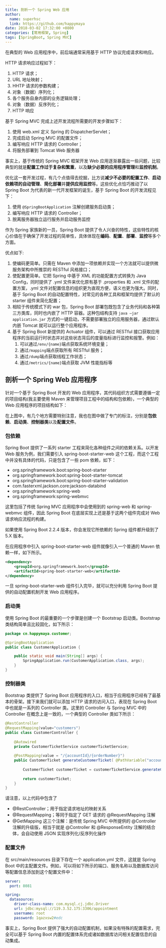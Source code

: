 ```yaml
---
title: 剖析一个 Spring Web 应用
author:
  name: superhsc
  link: https://github.com/happymaya
date: 2018-03-02 17:32:00 +0800
categories: [常用框架, Spring]
tags: [SpringBoot, Spring MVC]
---
```


在典型的 Web 应用程序中，前后端通常采用基于 HTTP 协议完成请求和响应。

HTTP 请求响应过程如下：

1. HTTP 请求；
2. URL 地址映射；
3. HHTP 请求的参数构建；
4. 对象（数据）序列化；
5. 各个服务自身内部的业务逻辑处理；
6. 对象（数据）反序列化；
7. HTTP 响应

基于 Spring MVC 完成上述开发流程所需要的开发步骤如下：
1. 使用 web.xml 定义 Spring 的 DispatcherServlet；
2. 完成启动 Spring MVC 的配置文件；
3. 编写响应 HTTP 请求的 Controller；
4. 将服务部署到 Tomcat Web 服务器

事实上，基于传统的 Spring MVC 框架开发 Web 应用逐渐暴露出一些问题，比较典型的就是**配置工作过于复杂和繁重**，以及**缺少必要的应用程序管理**和**监控机制**。

优化这一套开发过程，有几个点值得去挖掘，比方说**减少不必要的配置工作**、**启动依赖项的自动管理**、**简化部署**并**提供应用监控**等。这些优化点恰巧推动了以 Spring Boot 为代表的新一代开发框架的诞生，基于 Spring Boot 的开发流程见下：
1. 使用 `@SpringBootApplication` 注解创建服务启动类；
2. 编写响应 HTTP 请求的 Controller；
3. 脱离服务器独立运行服务并启动服务监控

作为 Spring 家族新的一员，Spring Boot 提供了令人兴奋的特性，这些特性的核心价值在于确保了开发过程的简单性，具体体现在**编码**、**配置**、**部署**、**监控**等多个方面。

优点如下:
1. 使编码更简单。只需在 Maven 中添加一项依赖并实现一个方法就可以提供微服务架构中所推崇的 RESTful 风格接口；
2. 使配置更简单。它把 Spring 中基于 XML 的功能配置方式转换为 Java Config，同时提供了 .yml 文件来优化原有基于 .properties 和 .xml 文件的配置方案，.yml 文件对配置信息的组织更为直观方便，语义也更为强大。同时，基于 Spring Boot 的自动配置特性，对常见的各种工具和框架均提供了默认的 starter 组件来简化配置；
3. 相较于传统模式下的 war 包，Spring Boot 部署包既包含了业务代码和各种第三方类库，同时也内嵌了 HTTP 容器。这种包结构支持 `java –jar application.jar` 方式的一键启动，不需要部署独立的应用服务器，通过默认内嵌 Tomcat 就可以运行整个应用程序。
4. 基于 Spring Boot 新提供的 Actuator 组件，可以通过 RESTful 接口获取应用程序的当前运行时状态并对这些状态背后的度量指标进行监控和报警。例如：
   1. 可以通过`/env/{name}`端点获取系统环境变量；
   2. 通过`/mapping`端点获取所有 RESTful 服务；
   3. 通过`/dump`端点获取线程工作状态；
   4. 通过`/metrics/{name}`端点获取 JVM 性能指标等


## 剖析一个 Spring Web 应用程序

针对一个基于 Spring Boot 开发的 Web 应用程序，其代码组织方式需要遵循一定的项目结构(我主要使用 Maven 来管理项目工程中的结构和包依赖)，一个典型的 Web 应用程序的项目结构如下：


在上图中，有几个地方需要特别注意，我也在图中做了专门的标注，分别是**包依赖**、**启动类**、**控制器类**以及**配置文件**。

### 包依赖

Spring Boot 提供了一系列 starter 工程来简化各种组件之间的依赖关系。以开发 Web 服务为例，我们需要引入 spring-boot-starter-web 这个工程，而这个工程中并没有具体的代码，只是包含了一些 pom 依赖，如下：
- org.springframework.boot:spring-boot-starter
- org.springframework.boot:spring-boot-starter-tomcat
- org.springframework.boot:spring-boot-starter-validation
- com.fasterxml.jackson.core:jackson-databind
- org.springframework:spring-web
- org.springframework:spring-webmvc

这里包括了传统 Spring MVC 应用程序中会使用到的 spring-web 和 spring-webmvc 组件，因此 Spring Boot 在底层实现上还是基于这两个组件完成对 Web 请求响应流程的构建。

如果使用 Spring Boot 2.2.4 版本，你会发现它所依赖的 Spring 组件都升级到了 5.X 版本。

在应用程序中引入 spring-boot-starter-web 组件就像引入一个普通的 Maven 依赖一样，如下所示。
```xml
<dependency>
	<groupId>org.springframework.boot</groupId>
	<artifactId>spring-boot-starter-web</artifactId>
</dependency>
```

一旦 spring-boot-starter-web 组件引入完毕，就可以充分利用 Spring Boot 提供的自动配置机制开发 Web 应用程序。

### 启动类

使用 Spring Boot 的最重要的一个步骤是创建一个 Bootstrap 启动类。Bootstrap 类结构简单且比较固化，如下所示：
```java
package cn.happymaya.customer;

@SpringBootApplication
public class CustomerApplication {

	public static void main(String[] args) {
		SpringApplication.run(CustomerApplication.class, args);
	}
}

```

### 控制器类

Bootstrap 类提供了 Spring Boot 应用程序的入口，相当于应用程序已经有了最基本的骨架。接下来我们就可以添加 HTTP 请求的访问入口，表现在 Spring Boot 中也就是一系列的 Controller 类。这里的 Controller 与 Spring MVC 中的 Controller 在概念上是一致的，一个典型的 Controller 类如下所示：
```java
@RestController
@RequestMapping(value="customers")
public class CustomerController {
    
    @Autowired
    private CustomerTicketService customerTicketService; 
	
	@PostMapping(value = "/{accountId}/{orderNumber}")
	public CustomerTicket generateCustomerTicket( @PathVariable("accountId") Long accountId, @PathVariable("orderNumber") String orderNumber) {
		
		CustomerTicket customerTicket = customerTicketService.generateCustomerTicket(accountId, orderNumber);		
		
		return customerTicket;
	}
}
```
请注意，以上代码中包含了
- @RestController；用于指定请求地址的映射关系
- @RequestMapping；等同于指定了 GET 请求的 @RequestMapping 注解
- @GetMapping 这三个注解：是传统 Spring MVC 中所提供的 @Controller 注解的升级版，相当于就是 @Controller 和 @ResponseEntity 注解的结合体，会自动使用 JSON 实现序列化/反序列化操作


### 配置文件

在 src/main/resources 目录下存在一个 application.yml 文件，这就是 Spring Boot 中的主配置文件。例如，可以将如下所示的端口、服务名称以及数据库访问等配置信息添加到这个配置文件中：
```yaml
server:
  port: 8081

spring:
  datasource:
    driver-class-name: com.mysql.cj.jdbc.Driver
    url: jdbc:mysql://119.3.52.175:3306/appointment
    username: root
    password: 1qazxsw2#edc   
```

事实上，Spring Boot 提供了强大的自动配置机制，如果没有特殊的配置需求，完全可以基于 Spring Boot 内置的配置体系完成诸如数据库访问相关配置信息的自动集成。